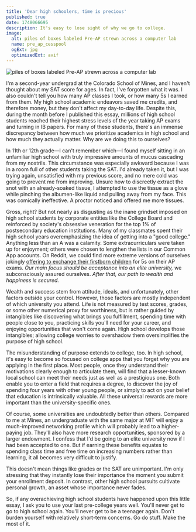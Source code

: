 ```yaml
---
title: 'Dear high schoolers, time is precious'
published: true
date: 1748066695
description: It's easy to lose sight of why we go to college.
image:
  alt: piles of boxes labeled Pre-AP strewn across a computer lab
  name: pre_ap_cesspool
  ogExt: jpg
  optimizedExt: avif
---
```

![piles of boxes labeled Pre-AP strewn across a computer lab](pre_ap_cesspool.avif "Thousands of Pre-AP booklets staged for sorting in my old high school library. Possibly the saddest photograph I have ever captured.")

I'm a second-year undergrad at the Colorado School of Mines, and I haven't
thought about my SAT score for ages. In fact, I've forgotten what it was. I
also couldn't tell you how many AP classes I took, or how many 5s I earned from
them. My high school academic endeavors saved me credits, and therefore money,
but they don't affect my day-to-day life. Despite this, during the month before
I published this essay, millions of high school students reached their highest
stress levels of the year taking AP exams and turning in IB papers. For many of
these students, there's an immense discrepancy between how much we prioritize
academics in high school and how much they actually matter. Why are we doing
this to ourselves?

In 11th or 12th grade—I can't remember which—I found myself sitting in an
unfamiliar high school with truly impressive amounts of mucus cascading from my
nostrils. This circumstance was especially awkward because I was in a room full
of other students taking the SAT. I'd already taken it, but I was trying again,
unsatisfied with my previous score, and no mere cold was going to prevent me
from improving. Unsure how to discreetly extract the snot with an
already-soaked tissue, I attempted to use the tissue as a glove while pinching
the albumen-like liquid and pulling away from my face. This was comically
ineffective. A proctor noticed and offered me more tissues.

Gross, right? But not nearly as disgusting as the inane grindset imposed on
high school students by corporate entities like the College Board and
reinforced by society's obsessive veneration for the top 1% of postsecondary
education institutions. Many of my classmates spent their high school years
overemphasizing the idea of getting into a "good college." Anything less than
an A was a calamity. Some extracurriculars were taken up for enjoyment; others
were chosen to lengthen the lists in our Common App accounts. On Reddit, we
could find more extreme versions of ourselves jokingly [offering to exchange
their firstborn
children](https://www.reddit.com/r/APStudents/comments/14qsvh0/comment/jqpv9a9)
for 5s on their AP exams. *Our main focus should be acceptance into an elite
university,* we subconsciously assured ourselves. *After that, our path to
wealth and happiness is secured.*

Wealth and success stem from attitude, ideals, and unfortunately, other factors
outside your control. However, those factors are mostly independent of which
university you attend. Life is not measured by test scores, grades, or some
other numerical proxy for worthiness, but is rather guided by intangibles like
discovering what brings you fulfillment, spending time with people close to
you, practicing skills you'll need for your career, and enjoying opportunities
that won't come again. High school develops those intangibles; allowing college
worries to overshadow them oversimplifies the purpose of high school.

The misunderstanding of purpose extends to college, too. In high school, it's
easy to become so focused on college apps that you forget why you are applying
in the first place. Most people, once they understand their motivations clearly
enough to articulate them, will find that a lesser-known local school can meet
their needs just as well as a prestigious one. Both enable you to enter a field
that requires a degree, to discover the joy of spending four years with other
young people, or simply to act on your belief that education is intrinsically
valuable. All these universal rewards are more important than the
university-specific ones.

Of course, some universities are undoubtedly better than others. Compared to me
at Mines, an undergraduate with the same major at MIT will enjoy a
much-improved networking profile which will probably lead to a higher-paying
job. They'll also have more research opportunities, sponsored by a larger
endowment. I confess that I'd be going to an elite university now if I had been
accepted to one. But if earning these benefits equates to spending class time
and free time on increasing numbers rather than learning, it all becomes very
difficult to justify.

This doesn't mean things like grades or the SAT are unimportant. I'm only
stressing that they instantly lose their importance the moment you submit your
enrollment deposit. In contrast, other high school pursuits cultivate personal
growth, an asset whose importance never fades.

So, if any overachieving high school students have happened upon this little
essay, I ask you to use your last pre-college years well. You'll never get to
go to high school again. You'll never get to be a teenager again. Don't burden
yourself with relatively short-term concerns. Go do stuff. Make the most of it.
